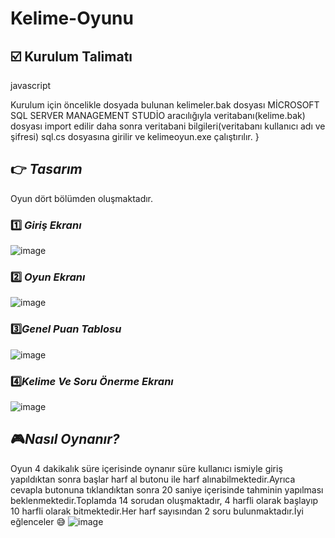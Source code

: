 # Kelime-Oyunu
 ## :ballot_box_with_check: Kurulum Talimatı
javascript

Kurulum için öncelikle dosyada bulunan kelimeler.bak dosyası MİCROSOFT  SQL SERVER MANAGEMENT  STUDİO  aracılığıyla veritabanı(kelime.bak) dosyası import edilir
daha sonra veritabani bilgileri(veritabanı kullanıcı adı ve şifresi) sql.cs dosyasına girilir ve kelimeoyun.exe çalıştırılır.
}

## :point_right: *Tasarım*
Oyun dört bölümden oluşmaktadır.
### :one: *Giriş Ekranı*
![image](https://user-images.githubusercontent.com/44025618/114556798-bb260280-9c71-11eb-8d26-c26ba51fb639.png)
### 2️⃣ *Oyun Ekranı*
![image](https://user-images.githubusercontent.com/44025618/114556916-d85ad100-9c71-11eb-81ef-12155f5ca91f.png)
### 3️⃣*Genel Puan Tablosu*
![image](https://user-images.githubusercontent.com/44025618/114557095-ffb19e00-9c71-11eb-8d4a-572278959986.png)
### 4️⃣*Kelime Ve Soru Önerme Ekranı*
![image](https://user-images.githubusercontent.com/44025618/114557172-15bf5e80-9c72-11eb-8a1b-4f06d0e51dcb.png)

## :video_game:*Nasıl Oynanır?*
Oyun 4 dakikalık süre içerisinde oynanır süre kullanıcı ismiyle giriş yapıldıktan sonra başlar harf al butonu ile harf alınabilmektedir.Ayrıca cevapla  butonuna tıklandıktan sonra 20 saniye içerisinde tahminin yapılması beklenmektedir.Toplamda 14 sorudan oluşmaktadır, 4 harfli olarak başlayıp 10 harfli olarak bitmektedir.Her harf sayısından 2 soru bulunmaktadır.İyi eğlenceler 😅
![image](https://user-images.githubusercontent.com/44025618/114556916-d85ad100-9c71-11eb-81ef-12155f5ca91f.png)
